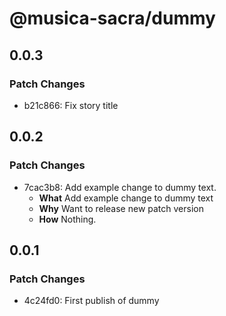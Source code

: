 # @musica-sacra/dummy

## 0.0.3

### Patch Changes

- b21c866: Fix story title

## 0.0.2

### Patch Changes

- 7cac3b8: Add example change to dummy text.
  - **What** Add example change to dummy text
  - **Why** Want to release new patch version
  - **How** Nothing.

## 0.0.1

### Patch Changes

- 4c24fd0: First publish of dummy

